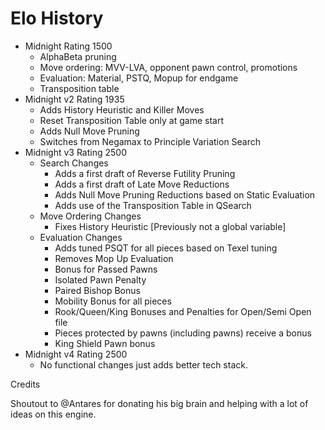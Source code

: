 # Elo History
- Midnight Rating 1500
  - AlphaBeta pruning
  - Move ordering: MVV-LVA, opponent pawn control, promotions
  - Evaluation: Material, PSTQ, Mopup for endgame
  - Transposition table
- Midnight v2 Rating 1935
  - Adds History Heuristic and Killer Moves
  - Reset Transposition Table only at game start
  - Adds Null Move Pruning
  - Switches from Negamax to Principle Variation Search
- Midnight v3 Rating 2500 
  - Search Changes
    - Adds a first draft of Reverse Futility Pruning
    - Adds a first draft of Late Move Reductions
    - Adds Null Move Pruning Reductions based on Static Evaluation
    - Adds use of the Transposition Table in QSearch
  - Move Ordering Changes
    - Fixes History Heuristic [Previously not a global variable]
  - Evaluation Changes
    - Adds tuned PSQT for all pieces based on Texel tuning
    - Removes Mop Up Evaluation
    - Bonus for Passed Pawns
    - Isolated Pawn Penalty
    - Paired Bishop Bonus
    - Mobility Bonus for all pieces
    - Rook/Queen/King Bonuses and Penalties for Open/Semi Open file
    - Pieces protected by pawns (including pawns) receive a bonus
    - King Shield Pawn bonus
- Midnight v4 Rating 2500
  - No functional changes just adds better tech stack.

Credits

Shoutout to @Antares for donating his big brain and helping with a lot of ideas on this engine.